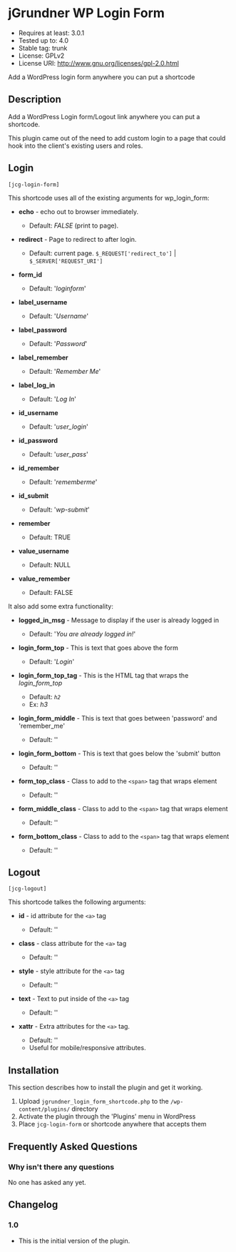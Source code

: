 # jGrundner WP Login Form #
* Requires at least: 3.0.1
* Tested up to: 4.0
* Stable tag: trunk
* License: GPLv2
* License URI: http://www.gnu.org/licenses/gpl-2.0.html

Add a WordPress login form anywhere you can put a shortcode

## Description ##

Add a WordPress Login form/Logout link anywhere you can put a shortcode.

This plugin came out of the need to add custom login to a page that could hook into the client's existing users and roles.

## Login ##
`[jcg-login-form]`

This shortcode uses all of the existing arguments for wp_login_form:
* __echo__ - echo out to browser immediately.
  - Default: _FALSE_ (print to page).


* __redirect__ - Page to redirect to after login.
    - Default: current page. `$_REQUEST['redirect_to']` | `$_SERVER['REQUEST_URI']`


* __form_id__
    - Default: '_loginform_'


* __label_username__
    - Default: '_Username_'


* __label_password__
    - Default: '_Password_'


* __label_remember__
    - Default: '_Remember Me_'


* __label_log_in__
    - Default: '_Log In_'


* __id_username__
    - Default: '_user_login_'


* __id_password__
    - Default: '_user_pass_'


* __id_remember__
    - Default: '_rememberme_'


* __id_submit__
    - Default: '_wp-submit_'


* __remember__
    - Default: TRUE


* __value_username__
    - Default: NULL


* __value_remember__
    - Default: FALSE

It also add some extra functionality:
* __logged_in_msg__ - Message to display if the user is already logged in
    - Default: '_You are already logged in!_'


* __login_form_top__ - This is text that goes above the form
    - Default: '_Login_'


* __login_form_top_tag__ - This is the HTML tag that wraps the _login_form_top_
    - Default: _`h2`_
    - Ex: _h3_


* __login_form_middle__ - This is text that goes between 'password' and 'remember_me'
    - Default: ''


* __login_form_bottom__ - This is text that goes below the 'submit' button
    - Default: ''

* __form_top_class__ - Class to add to the `<span>` tag that wraps element
    - Default: ''

* __form_middle_class__ - Class to add to the `<span>` tag that wraps element
    - Default: ''

* __form_bottom_class__ - Class to add to the `<span>` tag that wraps element
    - Default: ''

## Logout ##
`[jcg-logout]`

This shortcode talkes the following arguments:

* __id__ - id attribute for the `<a>` tag
    - Default: ''


* __class__ - class attribute for the `<a>` tag
    - Default: ''


* __style__ - style attribute for the `<a>` tag
    - Default: ''


* __text__ - Text to put inside of the `<a>` tag
    - Default: ''

* __xattr__ - Extra attributes for the `<a>` tag. 
    - Default: ''
    - Useful for mobile/responsive attributes.

## Installation ##

This section describes how to install the plugin and get it working.

1. Upload `jgrundner_login_form_shortcode.php` to the `/wp-content/plugins/` directory
2. Activate the plugin through the 'Plugins' menu in WordPress
3. Place `jcg-login-form` or  shortcode anywhere that accepts them

## Frequently Asked Questions ##

### Why isn't there any questions ###

No one has asked any yet.

## Changelog ##

### 1.0 ###
* This is the initial version of the plugin.
